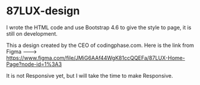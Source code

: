# 87LUX-design

I wrote the HTML code and use Bootstrap 4.6 to give the style to page, it is still on development.

This a design created by the CEO of codingphase.com.
Here is the link from Figma ---> https://www.figma.com/file/JMiG6AAf44WgK81ccQQEFa/87LUX-Home-Page?node-id=1%3A3

It is not Responsive yet, but I will take the time to make Responsive.
